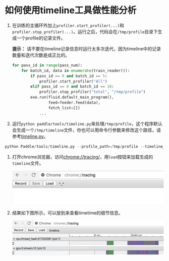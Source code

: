 # 如何使用timeline工具做性能分析

1. 在训练的主循环外加上`profiler.start_profiler(...)`和`profiler.stop_profiler(...)`。运行之后，代码会在`/tmp/profile`目录下生成一个profile的记录文件。

	**提示：**
	请不要在timeline记录信息时运行太多次迭代，因为timeline中的记录数量和迭代次数是成正比的。

	```python
    for pass_id in range(pass_num):
        for batch_id, data in enumerate(train_reader()):
            if pass_id == 0 and batch_id == 5:
                profiler.start_profiler("All")
            elif pass_id == 0 and batch_id == 10:
                profiler.stop_profiler("total", "/tmp/profile")
            exe.run(fluid.default_main_program(),
                    feed=feeder.feed(data),
                    fetch_list=[])
	            ...
	```

1. 运行`python paddle/tools/timeline.py`来处理`/tmp/profile`，这个程序默认会生成一个`/tmp/timeline`文件，你也可以用命令行参数来修改这个路径，请参考[timeline.py](https://github.com/PaddlePaddle/Paddle/blob/develop/tools/timeline.py)。
```python
python Paddle/tools/timeline.py --profile_path=/tmp/profile --timeline_path=timeline
```

1. 打开chrome浏览器，访问<chrome://tracing/>，用`load`按钮来加载生成的`timeline`文件。

	![chrome tracing](./tracing.jpeg)

1. 结果如下图所示，可以放到来查看timetime的细节信息。

	![chrome timeline](./timeline.jpeg)
